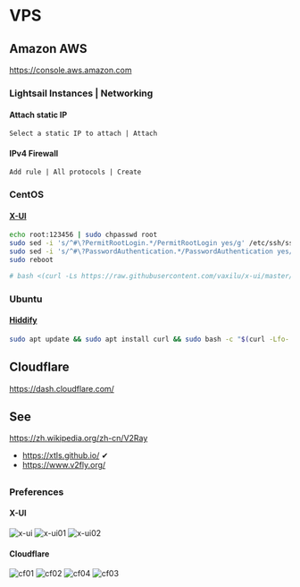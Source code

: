 
# VPS

## Amazon AWS

https://console.aws.amazon.com

### Lightsail Instances | Networking

#### Attach static IP

```
Select a static IP to attach | Attach
```

#### IPv4 Firewall

```
Add rule | All protocols | Create
```

### CentOS

#### [X-UI](https://github.com/vaxilu/x-ui)

```sh
echo root:123456 | sudo chpasswd root
sudo sed -i 's/^#\?PermitRootLogin.*/PermitRootLogin yes/g' /etc/ssh/sshd_config
sudo sed -i 's/^#\?PasswordAuthentication.*/PasswordAuthentication yes/g' /etc/ssh/sshd_config
sudo reboot
```

```sh
# bash <(curl -Ls https://raw.githubusercontent.com/vaxilu/x-ui/master/install.sh)
```

### Ubuntu

#### [Hiddify](https://github.com/hiddify/hiddify-config)

```sh
sudo apt update && sudo apt install curl && sudo bash -c "$(curl -Lfo- https://raw.githubusercontent.com/hiddify/hiddify-config/main/common/download_install.sh)"
```

## Cloudflare

https://dash.cloudflare.com/

## See

https://zh.wikipedia.org/zh-cn/V2Ray

- https://xtls.github.io/ ✔
- https://www.v2fly.org/

##
##

### Preferences

#### X-UI
![x-ui](x-ui.png)
![x-ui01](x-ui01.png)
![x-ui02](x-ui02.png)

#### Cloudflare
![cf01](cf01.png)
![cf02](cf02.png)
![cf04](cf04.png)
![cf03](cf03.png)
